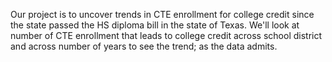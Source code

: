 Our project is to uncover trends in CTE enrollment for college credit since the state passed the HS diploma bill in the state of Texas. 
We'll look at number of CTE enrollment that leads to college credit across school district and across number of years to see the trend; 
as the data admits.